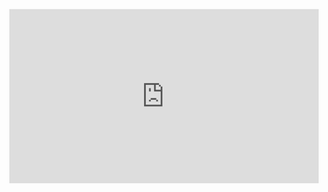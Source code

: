 <iframe width="560" height="315" src="https://www.youtube.com/embed/vb00lYOVWJY?si=RTbjmcoK9688SP_W" title="YouTube video player" frameborder="0" allow="accelerometer; autoplay; clipboard-write; encrypted-media; gyroscope; picture-in-picture; web-share" allowfullscreen></iframe>
